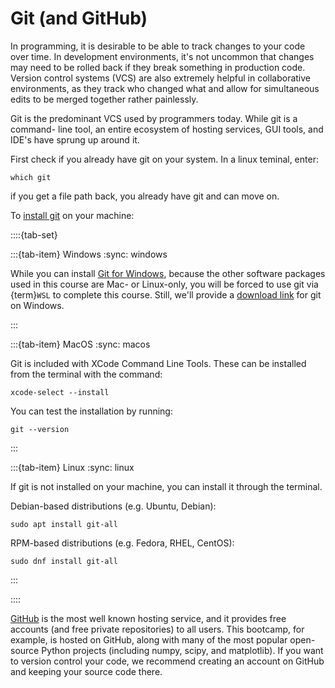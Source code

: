 # Git (and GitHub)

In programming, it is desirable to be able to track changes to your code over
time. In development environments, it's not uncommon that changes may need to
be rolled back if they break something in production code. Version control
systems (VCS) are also extremely helpful in collaborative environments, as they
track who changed what and allow for simultaneous edits to be merged together
rather painlessly. 

Git is the predominant VCS used by programmers today. While git is a command-
line tool, an entire ecosystem of hosting services, GUI tools, and IDE's have
sprung up around it. 

First check if you already have git on your system. In a linux teminal, enter:

```{code-block} bash
which git
```

if you get a file path back, you already have git and can move on.

To [install git](https://git-scm.com/book/en/v2/Getting-Started-Installing-Git) on your machine:

::::{tab-set}

:::{tab-item} Windows
:sync: windows

While you can install [Git for Windows](https://gitforwindows.org/), because
the other software packages used in this course are Mac- or Linux-only, you
will be forced to use git via {term}`WSL` to complete this course. Still, we'll
provide a [download link](https://git-scm.com/download/win) for git on Windows.

:::

:::{tab-item} MacOS
:sync: macos

Git is included with XCode Command Line Tools. These can be installed from the
terminal with the command:

```{code-block} bash
xcode-select --install
```

You can test the installation by running:

```{code-block} bash
git --version
```

:::

:::{tab-item} Linux
:sync: linux

If git is not installed on your machine, you can install it through the terminal.

Debian-based distributions (e.g. Ubuntu, Debian):

```{code-block} bash
sudo apt install git-all
```

RPM-based distributions (e.g. Fedora, RHEL, CentOS):

```{code-block} bash
sudo dnf install git-all
```

:::

::::

[GitHub](https://github.com/) is the most well known hosting service, and it 
provides free accounts (and free private repositories) to all users. This 
bootcamp, for example, is hosted on GitHub, along with many of the most popular 
open-source Python projects (including numpy, scipy, and matplotlib). If you 
want to version control your code, we recommend creating an account on GitHub 
and keeping your source code there.

